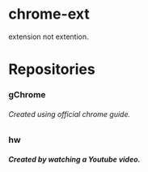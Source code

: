 # chrome-ext
extension not extention. 
# Repositories
### gChrome  
###### Created using official chrome guide.

### hw 
##### Created by watching a Youtube video.
